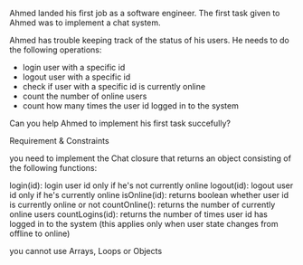 Ahmed landed his first job as a software engineer. The first task given to Ahmed was to implement a chat system.

Ahmed has trouble keeping track of the status of his users. He needs to do the following operations:

- login user with a specific id
- logout user with a specific id
- check if user with a specific id is currently online
- count the number of online users
- count how many times the user id logged in to the system

Can you help Ahmed to implement his first task succefully?




 Requirement & Constraints


you need to implement the Chat closure that returns an object consisting of the following functions:

login(id): login user id only if he's not currently online
logout(id): logout user id only if he's currently online
isOnline(id): returns boolean whether user id is currently online or not
countOnline(): returns the number of currently online users
countLogins(id): returns the number of times user id has logged in to the system (this applies only when user state changes from offline to online)


you cannot use Arrays, Loops or Objects